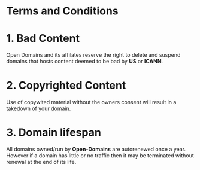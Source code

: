 # Terms and Conditions

# 1. Bad Content
Open Domains and its affilates reserve the right to delete and suspend domains that hosts content deemed to be bad by **US** or **ICANN**.

# 2. Copyrighted Content
Use of copywited material without the owners consent will result in a takedown of your domain. 

# 3. Domain lifespan
All domains owned/run by **Open-Domains** are autorenewed once a year. However if a domain has little or no traffic then it may be terminated without renewal at the end of its life.
